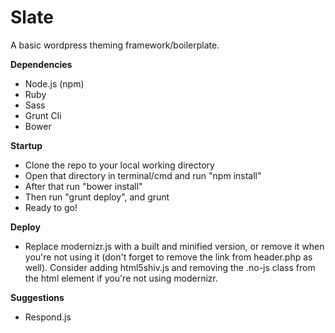 Slate
=====

A basic wordpress theming framework/boilerplate.

**Dependencies**

* Node.js (npm)
* Ruby
* Sass
* Grunt Cli
* Bower

**Startup**

* Clone the repo to your local working directory
* Open that directory in terminal/cmd and run "npm install"
* After that run "bower install"
* Then run "grunt deploy", and grunt
* Ready to go!

**Deploy**

* Replace modernizr.js with a built and minified version, or remove it when you're not using it (don't forget to remove the link from header.php as well). Consider adding html5shiv.js and removing the .no-js class from the html element if you're not using modernizr.

**Suggestions**

* Respond.js